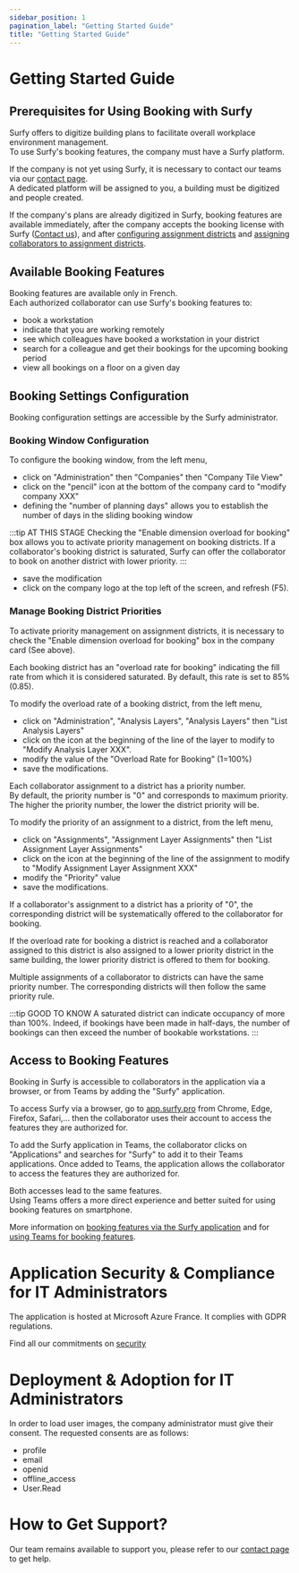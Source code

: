 ```yaml
---
sidebar_position: 1
pagination_label: "Getting Started Guide"
title: "Getting Started Guide"
---
```


# Getting Started Guide

## Prerequisites for Using Booking with Surfy

Surfy offers to digitize building plans to facilitate overall workplace environment management.<br />
To use Surfy's booking features, the company must have a Surfy platform.<br />

If the company is not yet using Surfy, it is necessary to contact our teams via our [contact page](https://www.surfy.pro/en-gb/contact).<br />
A dedicated platform will be assigned to you, a building must be digitized and people created.<br />

If the company's plans are already digitized in Surfy, booking features are available immediately, after the company accepts the booking license with Surfy ([Contact us](https://www.surfy.pro/en-gb/contact)), and after [configuring assignment districts](/en/docs/tutorials/dimensionTypeToBuilding/create) and [assigning collaborators to assignment districts](/en/docs/tutorials/affectations/dimensiontoperson/create).



## Available Booking Features

Booking features are available only in French.<br />
Each authorized collaborator can use Surfy's booking features to:

-   book a workstation
-   indicate that you are working remotely
-   see which colleagues have booked a workstation in your district
-   search for a colleague and get their bookings for the upcoming booking period
-   view all bookings on a floor on a given day

## Booking Settings Configuration

Booking configuration settings are accessible by the Surfy administrator.<br />

### Booking Window Configuration

To configure the booking window, from the left menu,

-   click on "Administration" then "Companies" then "Company Tile View"
-   click on the "pencil" icon at the bottom of the company card to "modify company XXX"
-   defining the "number of planning days" allows you to establish the number of days in the sliding booking window

:::tip AT THIS STAGE
Checking the "Enable dimension overload for booking" box allows you to activate priority management on booking districts.
If a collaborator's booking district is saturated, Surfy can offer the collaborator to book on another district with lower priority.
:::

-   save the modification
-   click on the company logo at the top left of the screen, and refresh (F5).

### Manage Booking District Priorities

To activate priority management on assignment districts, it is necessary to check the "Enable dimension overload for booking" box in the company card (See above).

Each booking district has an "overload rate for booking" indicating the fill rate from which it is considered saturated. By default, this rate is set to 85% (0.85).

To modify the overload rate of a booking district, from the left menu,

-   click on "Administration", "Analysis Layers", "Analysis Layers" then "List Analysis Layers"
-   click on the icon at the beginning of the line of the layer to modify to "Modify Analysis Layer XXX".
-   modify the value of the "Overload Rate for Booking" (1=100%)
-   save the modifications.

Each collaborator assignment to a district has a priority number.<br />
By default, the priority number is "0" and corresponds to maximum priority.<br />
The higher the priority number, the lower the district priority will be.

To modify the priority of an assignment to a district, from the left menu,

-   click on "Assignments", "Assignment Layer Assignments" then "List Assignment Layer Assignments"
-   click on the icon at the beginning of the line of the assignment to modify to "Modify Assignment Layer Assignment XXX"
-   modify the "Priority" value
-   save the modifications.

If a collaborator's assignment to a district has a priority of "0", the corresponding district will be systematically offered to the collaborator for booking.

If the overload rate for booking a district is reached and a collaborator assigned to this district is also assigned to a lower priority district in the same building, the lower priority district is offered to them for booking.

Multiple assignments of a collaborator to districts can have the same priority number. The corresponding districts will then follow the same priority rule.<br />

:::tip GOOD TO KNOW
A saturated district can indicate occupancy of more than 100%. Indeed, if bookings have been made in half-days, the number of bookings can then exceed the number of bookable workstations.
:::


## Access to Booking Features

Booking in Surfy is accessible to collaborators in the application via a browser, or from Teams by adding the "Surfy" application.

To access Surfy via a browser, go to [app.surfy.pro](https://app.surfy.pro/login) from Chrome, Edge, Firefox, Safari,...
then the collaborator uses their account to access the features they are authorized for.

To add the Surfy application in Teams, the collaborator clicks on "Applications" and searches for "Surfy" to add it to their Teams applications.
Once added to Teams, the application allows the collaborator to access the features they are authorized for.

Both accesses lead to the same features.<br />
Using Teams offers a more direct experience and better suited for using booking features on smartphone.

More information on [booking features via the Surfy application](/en/docs/tutorials/booking/workplace) and for [using Teams for booking features](/en/docs/tutorials/booking/teams).

# Application Security & Compliance for IT Administrators

The application is hosted at Microsoft Azure France. It complies with GDPR regulations.

Find all our commitments on [security](https://www.surfy.pro/en-gb/security)

# Deployment & Adoption for IT Administrators

In order to load user images, the company administrator must give their consent.
The requested consents are as follows:

- profile
- email
- openid
- offline_access
- User.Read

# How to Get Support?

Our team remains available to support you, please refer to our [contact page](https://www.surfy.pro/en-gb/contact) to get help.
